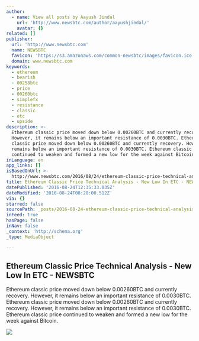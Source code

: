 ```yaml
---
author:
  - name: View all posts by Aayush Jindal
    url: 'http://www.newsbtc.com/author/aayushjindal/'
    avatar: {}
related: []
publisher:
  url: 'http://www.newsbtc.com'
  name: NEWSBTC
  favicon: 'https://s3.amazonaws.com/common-newsbtc/images/favicon.ico'
  domain: www.newsbtc.com
keywords:
  - ethereum
  - bearish
  - 00258btc
  - price
  - 00260btc
  - simplefx
  - resistance
  - classic
  - etc
  - upside
description: >-
  Ethereum classic price moved down below 0.00260BTC and currently recovery.
  However, it remains below an important resistance of 0.0030BTC. Ethereum
  classic price moved down below 0.00260BTC and currently recovery. However, it
  remains below an important resistance of 0.0030BTC. Ethereum classic price
  continued to weaken and formed a new low for the week against Bitcoin.
inLanguage: en
app_links: []
isBasedOnUrl: >-
  http://www.newsbtc.com/2016/08/24/ethereum-classic-price-technical-analysis-new-low-etc/
title: Ethereum Classic Price Technical Analysis - New Low In ETC - NEWSBTC
datePublished: '2016-08-24T12:35:33.035Z'
dateModified: '2016-08-24T08:28:00.512Z'
via: {}
starred: false
sourcePath: _posts/2016-08-24-ethereum-classic-price-technical-analysis-new-low-in-etc-.md
inFeed: true
hasPage: false
inNav: false
_context: 'http://schema.org'
_type: MediaObject

---
```

<article style=""><h1>Ethereum Classic Price Technical Analysis - New Low In ETC - NEWSBTC</h1><p>Ethereum classic price moved down below 0.00260BTC and currently recovery. However, it remains below an important resistance of 0.0030BTC. Ethereum classic price moved down below 0.00260BTC and currently recovery. However, it remains below an important resistance of 0.0030BTC. Ethereum classic price continued to weaken and formed a new low for the week against Bitcoin.</p><img src="http://s3.amazonaws.com/main-newsbtc-images/2016/08/24060521/Ethereum-Classic17.png" /></article>